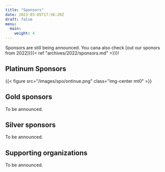 ```yaml
---
title: "Sponsors"
date: 2023-03-05T17:56:20Z
draft: false
menu:
  main:
    weight: 4
---
```


Sponsors are still being announced. You cana also check [out our sponors
from 2022]({{< ref "archives/2022/sponsors.md" >}})!

## Platinum Sponsors

{{< figure src="/images/spo/ontinue.png" class="img-center mt0" >}}

## Gold sponsors

To be announced.

## Silver sponsors

To be announced.

## Supporting organizations

To be announced.
